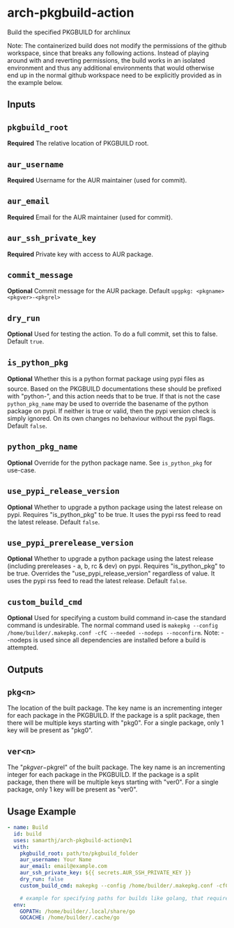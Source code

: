 # arch-pkgbuild-action

Build the specified PKGBUILD for archlinux

Note: The containerized build does not modify the permissions of the github workspace, since that breaks any following actions. Instead of playing around with and reverting permissions, the build works in an isolated environment and thus any additional environments that would otherwise end up in the normal github workspace need to be explicitly provided as in the example below.

## Inputs

## `pkgbuild_root`

**Required** The relative location of PKGBUILD root.

## `aur_username`

**Required** Username for the AUR maintainer (used for commit).

## `aur_email`

**Required** Email for the AUR maintainer (used for commit).

## `aur_ssh_private_key`

**Required** Private key with access to AUR package.

## `commit_message`

**Optional** Commit message for the AUR package. Default `upgpkg: <pkgname> <pkgver>-<pkgrel>`

## `dry_run`

**Optional** Used for testing the action. To do a full commit, set this to false. Default `true`.

## `is_python_pkg`

**Optional** Whether this is a python format package using pypi files as source. Based on the PKGBUILD documentations these should be prefixed with "python-", and this action needs that to be true. If that is not the case `python_pkg_name` may be used to override the basename of the python package on pypi. If neither is true or valid, then the pypi version check is simply ignored. On its own changes no behaviour without the pypi flags. Default `false`.

## `python_pkg_name`

**Optional** Override for the python package name. See `is_python_pkg` for use-case.

## `use_pypi_release_version`

**Optional** Whether to upgrade a python package using the latest release on pypi. Requires "is_python_pkg" to be true. It uses the pypi rss feed to read the latest release. Default `false`.

## `use_pypi_prerelease_version`

**Optional** Whether to upgrade a python package using the latest release (including prereleases - a, b, rc & dev) on pypi. Requires "is_python_pkg" to be true. Overrides the "use_pypi_release_version" regardless of value. It uses the pypi rss feed to read the latest release. Default `false`.

## `custom_build_cmd`

**Optional** Used for specifying a custom build command in-case the standard command is undesirable. The normal command used is `makepkg --config /home/builder/.makepkg.conf -cfC --needed --nodeps --noconfirm`. Note: --nodeps is used since all dependencies are installed before a build is attempted.

## Outputs

## `pkg<n>`

The location of the built package. The key name is an incrementing integer for each package in the PKGBUILD. If the package is a split package, then there will be multiple keys starting with "pkg0". For a single package, only 1 key will be present as "pkg0".

## `ver<n>`

The "$pkgver-$pkgrel" of the built package. The key name is an incrementing integer for each package in the PKGBUILD. If the package is a split package, then there will be multiple keys starting with "ver0". For a single package, only 1 key will be present as "ver0".

## Usage Example

```yaml
- name: Build
  id: build
  uses: samarthj/arch-pkgbuild-action@v1
  with:
    pkgbuild_root: path/to/pkgbuild_folder
    aur_username: Your Name
    aur_email: email@example.com
    aur_ssh_private_key: ${{ secrets.AUR_SSH_PRIVATE_KEY }}
    dry_run: false
    custom_build_cmd: makepkg --config /home/builder/.makepkg.conf -cfC --needed --nodeps --noconfirm

    # example for specifying paths for builds like golang, that require custom locations for their paths. Basically just add like normal envs you would anywhere else.
  env:
    GOPATH: /home/builder/.local/share/go
    GOCACHE: /home/builder/.cache/go
```
